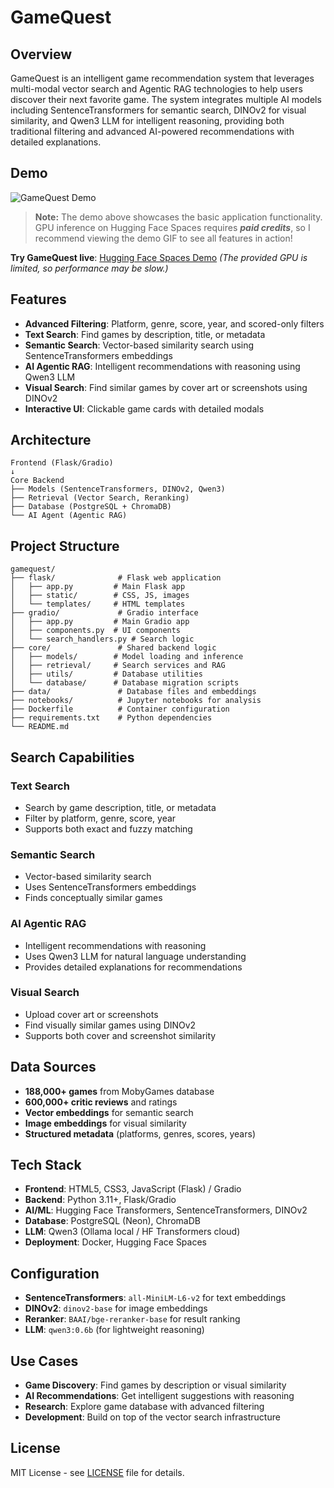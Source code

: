 # GameQuest

## Overview

GameQuest is an intelligent game recommendation system that leverages multi-modal vector search and Agentic RAG technologies to help users discover their next favorite game. The system integrates multiple AI models including SentenceTransformers for semantic search, DINOv2 for visual similarity, and Qwen3 LLM for intelligent reasoning, providing both traditional filtering and advanced AI-powered recommendations with detailed explanations.

## Demo

![GameQuest Demo](img/demo.gif)

> **Note:** The demo above showcases the basic application functionality. GPU inference on Hugging Face Spaces requires _**paid credits**_, so I recommend viewing the demo GIF to see all features in action!

**Try GameQuest live**: [Hugging Face Spaces Demo](https://huggingface.co/spaces/celt313/agentic-rag-gamequest) _(The provided GPU is limited, so performance may be slow.)_

## Features

- **Advanced Filtering**: Platform, genre, score, year, and scored-only filters
- **Text Search**: Find games by description, title, or metadata
- **Semantic Search**: Vector-based similarity search using SentenceTransformers embeddings
- **AI Agentic RAG**: Intelligent recommendations with reasoning using Qwen3 LLM
- **Visual Search**: Find similar games by cover art or screenshots using DINOv2
- **Interactive UI**: Clickable game cards with detailed modals

## Architecture

```
Frontend (Flask/Gradio)
↓
Core Backend
├── Models (SentenceTransformers, DINOv2, Qwen3)
├── Retrieval (Vector Search, Reranking)
├── Database (PostgreSQL + ChromaDB)
└── AI Agent (Agentic RAG)
```

## Project Structure

```
gamequest/
├── flask/              # Flask web application
│   ├── app.py         # Main Flask app
│   ├── static/        # CSS, JS, images
│   └── templates/     # HTML templates
├── gradio/             # Gradio interface
│   ├── app.py         # Main Gradio app
│   ├── components.py  # UI components
│   └── search_handlers.py # Search logic
├── core/               # Shared backend logic
│   ├── models/        # Model loading and inference
│   ├── retrieval/     # Search services and RAG
│   ├── utils/         # Database utilities
│   └── database/      # Database migration scripts
├── data/               # Database files and embeddings
├── notebooks/          # Jupyter notebooks for analysis
├── Dockerfile          # Container configuration
├── requirements.txt    # Python dependencies
└── README.md
```

## Search Capabilities

### Text Search

- Search by game description, title, or metadata
- Filter by platform, genre, score, year
- Supports both exact and fuzzy matching

### Semantic Search

- Vector-based similarity search
- Uses SentenceTransformers embeddings
- Finds conceptually similar games

### AI Agentic RAG

- Intelligent recommendations with reasoning
- Uses Qwen3 LLM for natural language understanding
- Provides detailed explanations for recommendations

### Visual Search

- Upload cover art or screenshots
- Find visually similar games using DINOv2
- Supports both cover and screenshot similarity

## Data Sources

- **188,000+ games** from MobyGames database
- **600,000+ critic reviews** and ratings
- **Vector embeddings** for semantic search
- **Image embeddings** for visual similarity
- **Structured metadata** (platforms, genres, scores, years)

## Tech Stack

- **Frontend**: HTML5, CSS3, JavaScript (Flask) / Gradio
- **Backend**: Python 3.11+, Flask/Gradio
- **AI/ML**: Hugging Face Transformers, SentenceTransformers, DINOv2
- **Database**: PostgreSQL (Neon), ChromaDB
- **LLM**: Qwen3 (Ollama local / HF Transformers cloud)
- **Deployment**: Docker, Hugging Face Spaces

## Configuration

- **SentenceTransformers**: `all-MiniLM-L6-v2` for text embeddings
- **DINOv2**: `dinov2-base` for image embeddings
- **Reranker**: `BAAI/bge-reranker-base` for result ranking
- **LLM**: `qwen3:0.6b` (for lightweight reasoning)

## Use Cases

- **Game Discovery**: Find games by description or visual similarity
- **AI Recommendations**: Get intelligent suggestions with reasoning
- **Research**: Explore game database with advanced filtering
- **Development**: Build on top of the vector search infrastructure

## License

MIT License - see [LICENSE](LICENSE) file for details.
